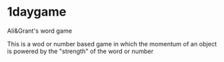 # 1daygame
Ali&amp;Grant's word game

This is a wod or number based game in which the momentum of an object is powered by the "strength" of the word or number
